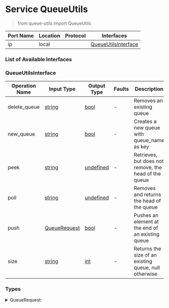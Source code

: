 # Service QueueUtils

> from queue-utils import QueueUtils

| Port Name | Location | Protocol | Interfaces |
| --- | --- | --- | --- |
| ip | local | | <a href='#QueueUtilsInterface'>QueueUtilsInterface</a> |

### List of Available Interfaces

### QueueUtilsInterface

| Operation Name | Input Type | Output Type | Faults | Description |
| --- | --- | --- | --- | --- |
| delete_queue | <a href="#string">string</a> | <a href='#bool'>bool</a> | - | Removes an existing queue |
| new_queue | <a href="#string">string</a> | <a href='#bool'>bool</a> | - | Creates a new queue with queue_name as key |
| peek | <a href="#string">string</a> | <a href='#undefined'>undefined</a> | - | Retrieves, but does not remove, the head of the queue |
| poll | <a href="#string">string</a> | <a href='#undefined'>undefined</a> | - | Removes and returns the head of the queue |
| push | <a href="#QueueRequest">QueueRequest</a> | <a href='#bool'>bool</a> | - | Pushes an element at the end of an existing queue |
| size | <a href="#string">string</a> | <a href='#int'>int</a> | - | Returns the size of an existing queue, null otherwise |


### Types

<details>
<summary><span id="QueueRequest">QueueRequest: 
</span>
</summary>

##### Type Declaration
<pre>
void &#123;
&nbsp;&nbsp;queue_name[1,1]: string // 
&nbsp;&nbsp;element[1,1]: undefined // 
&#125;
</pre>
</details>
